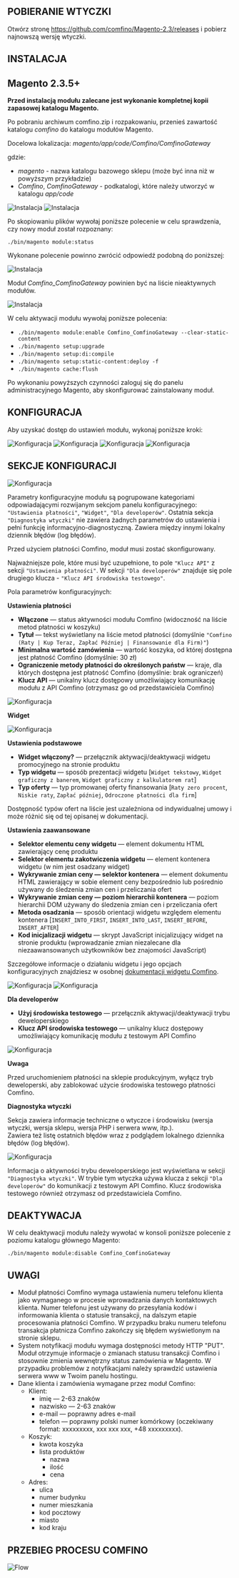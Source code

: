 ## POBIERANIE WTYCZKI

Otwórz stronę https://github.com/comfino/Magento-2.3/releases i pobierz najnowszą wersję wtyczki.

## INSTALACJA

Magento 2.3.5+
-------

**Przed instalacją modułu zalecane jest wykonanie kompletnej kopii zapasowej katalogu Magento.**

Po pobraniu archiwum comfino.zip i rozpakowaniu, przenieś zawartość katalogu *comfino* do katalogu modułów Magento.

Docelowa lokalizacja: *magento/app/code/Comfino/ComfinoGateway*

gdzie:

* *magento* - nazwa katalogu bazowego sklepu (może być inna niż w powyższym przykładzie)
* *Comfino*, *ComfinoGateway* - podkatalogi, które należy utworzyć w katalogu *app/code*

![Instalacja](images/dir_structure1.png "Instalacja")
![Instalacja](images/dir_structure2.png "Instalacja")

Po skopiowaniu plików wywołaj poniższe polecenie w celu sprawdzenia, czy nowy moduł został rozpoznany:

`./bin/magento module:status`

Wykonane polecenie powinno zwrócić odpowiedź podobną do poniższej:

![Instalacja](images/magento_console1.png "Instalacja")

Moduł *Comfino_ComfinoGateway* powinien być na liście nieaktywnych modułów.

![Instalacja](images/magento_console2.png "Instalacja")

W celu aktywacji modułu wywołaj poniższe polecenia:

* `./bin/magento module:enable Comfino_ComfinoGateway --clear-static-content`
* `./bin/magento setup:upgrade`
* `./bin/magento setup:di:compile`
* `./bin/magento setup:static-content:deploy -f`
* `./bin/magento cache:flush`

Po wykonaniu powyższych czynności zaloguj się do panelu administracyjnego Magento, aby skonfigurować zainstalowany moduł.

## KONFIGURACJA

Aby uzyskać dostęp do ustawień modułu, wykonaj poniższe kroki:

![Konfiguracja](images/pl/menu1.png "Konfiguracja")
![Konfiguracja](images/pl/menu2.png "Konfiguracja")
![Konfiguracja](images/pl/menu3.png "Konfiguracja")
![Konfiguracja](images/pl/menu4.png "Konfiguracja")

## SEKCJE KONFIGURACJI

![Konfiguracja](images/pl/mod_config1.png "Konfiguracja")

Parametry konfiguracyjne modułu są pogrupowane kategoriami odpowiadającymi rozwijanym sekcjom panelu konfiguracyjnego: `"Ustawienia płatności"`, `"Widget"`, `"Dla developerów"`.
Ostatnia sekcja `"Diagnostyka wtyczki"` nie zawiera żadnych parametrów do ustawienia i pełni funkcję informacyjno-diagnostyczną. Zawiera między innymi lokalny dziennik błędów (log błędów).

Przed użyciem płatności Comfino, moduł musi zostać skonfigurowany.

Najważniejsze pole, które musi być uzupełnione, to pole `"Klucz API"` z sekcji `"Ustawienia płatności"`.
W sekcji `"Dla developerów"` znajduje się pole drugiego klucza - `"Klucz API środowiska testowego"`.

Pola parametrów konfiguracyjnych:

**Ustawienia płatności**

* **Włączone** — status aktywności modułu Comfino (widoczność na liście metod płatności w koszyku)
* **Tytuł** — tekst wyświetlany na liście metod płatności (domyślnie `"Comfino (Raty | Kup Teraz, Zapłać Później | Finansowanie dla Firm)"`)
* **Minimalna wartość zamówienia** — wartość koszyka, od której dostępna jest płatność Comfino (domyślnie: 30 zł)
* **Ograniczenie metody płatności do określonych państw** — kraje, dla których dostępna jest płatność Comfino (domyślnie: brak ograniczeń)
* **Klucz API** — unikalny klucz dostępowy umożliwiający komunikację modułu z API Comfino (otrzymasz go od przedstawiciela Comfino)

![Konfiguracja](images/pl/mod_config2.png "Konfiguracja")

**Widget**

![Konfiguracja](images/pl/mod_config3.png "Konfiguracja")

**Ustawienia podstawowe**

* **Widget włączony?** — przełącznik aktywacji/deaktywacji widgetu promocyjnego na stronie produktu
* **Typ widgetu** — sposób prezentacji widgetu [`Widget tekstowy`, `Widget graficzny z banerem`, `Widget graficzny z kalkulatorem rat`]
* **Typ oferty** — typ promowanej oferty finansowania [`Raty zero procent`, `Niskie raty`, `Zapłać później`, `Odroczone płatności dla firm`]

Dostępność typów ofert na liście jest uzależniona od indywidualnej umowy i może różnić się od tej opisanej w dokumentacji.

**Ustawienia zaawansowane**

* **Selektor elementu ceny widgetu** — element dokumentu HTML zawierający cenę produktu
* **Selektor elementu zakotwiczenia widgetu** — element kontenera widgetu (w nim jest osadzany widget)
* **Wykrywanie zmian ceny — selektor kontenera** — element dokumentu HTML zawierający w sobie element ceny bezpośrednio lub pośrednio używany do śledzenia zmian cen i przeliczania ofert
* **Wykrywanie zmian ceny — poziom hierarchii kontenera** — poziom hierarchii DOM używany do śledzenia zmian cen i przeliczania ofert
* **Metoda osadzania** — sposób orientacji widgetu względem elementu kontenera [`INSERT_INTO_FIRST`, `INSERT_INTO_LAST`, `INSERT_BEFORE`, `INSERT_AFTER`]
* **Kod inicjalizacji widgetu** — skrypt JavaScript inicjalizujący widget na stronie produktu (wprowadzanie zmian niezalecane dla niezaawansowanych użytkowników bez znajomości JavaScript)

Szczegółowe informacje o działaniu widgetu i jego opcjach konfiguracyjnych znajdziesz w osobnej [dokumentacji widgetu Comfino](https://comfino.pl/widgets/comfino-magento/pl).

![Konfiguracja](images/pl/mod_config3_bas.png "Konfiguracja")
![Konfiguracja](images/pl/mod_config3_adv.png "Konfiguracja")

**Dla developerów**

* **Użyj środowiska testowego** — przełącznik aktywacji/deaktywacji trybu deweloperskiego
* **Klucz API środowiska testowego** — unikalny klucz dostępowy umożliwiający komunikację modułu z testowym API Comfino

![Konfiguracja](images/pl/mod_config4.png "Konfiguracja")

**Uwaga**

Przed uruchomieniem płatności na sklepie produkcyjnym, wyłącz tryb deweloperski, aby zablokować użycie środowiska testowego płatności Comfino.

**Diagnostyka wtyczki**

Sekcja zawiera informacje techniczne o wtyczce i środowisku (wersja wtyczki, wersja sklepu, wersja PHP i serwera www, itp.).\
Zawiera też listę ostatnich błędów wraz z podglądem lokalnego dziennika błędów (log błędów).

![Konfiguracja](images/pl/mod_config5.png "Konfiguracja")

Informacja o aktywności trybu deweloperskiego jest wyświetlana w sekcji `"Diagnostyka wtyczki"`.
W trybie tym wtyczka używa klucza z sekcji `"Dla developerów"` do komunikacji z testowym API Comfino. Klucz środowiska testowego również otrzymasz od przedstawiciela Comfino.

## DEAKTYWACJA

W celu deaktywacji modułu należy wywołać w konsoli poniższe polecenie z poziomu katalogu głównego Magento:

`./bin/magento module:disable Comfino_ComfinoGateway`

## UWAGI

* Moduł płatności Comfino wymaga ustawienia numeru telefonu klienta jako wymaganego w procesie wprowadzania danych kontaktowych klienta. Numer telefonu jest używany do przesyłania kodów i informowania klienta o statusie transakcji, na dalszym etapie procesowania płatności Comfino. W przypadku braku numeru telefonu transakcja płatnicza Comfino zakończy się błędem wyświetlonym na stronie sklepu.
* System notyfikacji modułu wymaga dostępności metody HTTP "PUT". Moduł otrzymuje informacje o zmianach statusu transakcji Comfino i stosownie zmienia wewnętrzny status zamówienia w Magento. W przypadku problemów z notyfikacjami należy sprawdzić ustawienia serwera www w Twoim panelu hostingu.
* Dane klienta i zamówienia wymagane przez moduł Comfino:
    * Klient:
        * imię — 2-63 znaków
        * nazwisko — 2-63 znaków
        * e-mail — poprawny adres e-mail
        * telefon — poprawny polski numer komórkowy (oczekiwany format: xxxxxxxxx, xxx xxx xxx, +48 xxxxxxxxx).
    * Koszyk:
        * kwota koszyka
        * lista produktów
            * nazwa
            * ilość
            * cena
    * Adres:
        * ulica
        * numer budynku
        * numer mieszkania
        * kod pocztowy
        * miasto
        * kod kraju

## PRZEBIEG PROCESU COMFINO

![Flow](images/comfino-flow.png "Flow")
